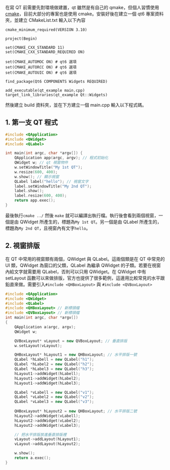 在寫 QT 前需要先對環境做建置，qt 雖然是有自己的 qmake，但個人習慣使用 [cmake](https://github.com/JrPhy/C_tutorial/blob/main/CH13-CMake.md)，目前大部分的專案也是使用 cmake。安裝好後在建立一個 qt6 專案資料夾，並建立 CMakeList.txt 輸入以下內容
```
cmake_minimum_required(VERSION 3.10)

project(Begin)

set(CMAKE_CXX_STANDARD 11)
set(CMAKE_CXX_STANDARD_REQUIRED ON)

set(CMAKE_AUTOMOC ON) # qt6 選項
set(CMAKE_AUTORCC ON) # qt6 選項
set(CMAKE_AUTOUIC ON) # qt6 選項

find_package(Qt6 COMPONENTS Widgets REQUIRED)

add_executable(qt_example main.cpp)
target_link_libraries(qt_example Qt::Widgets)
```
然後建立 build 資料夾，並在下方建立一個 main.cpp 輸入以下程式碼。
## 1. 第一支 QT 程式
```cpp
#include <QApplication>
#include <QWidget>
#include <QLabel>

int main(int argc, char *argv[]) {
    QApplication app(argc, argv); // 程式初始化
    QWidget w; // qt 視窗物件
    w.setWindowTitle("My 1st QT");
    w.resize(600, 400);
    w.show(); // 顯示視窗
    QLabel label("hello"); // 視窗文字
    label.setWindowTitle("My 2nd QT");
    label.show();
    label.resize(600, 400);
    return app.exec();
}
```
最後執行```cmake ../``` 然後 ```make``` 就可以編譯出執行檔。執行後會看到兩個視窗，一個是由 QWidget 所產生的，標題為```My 1st QT```。另一個是由 QLabel 所產生的，標題為```My 2nd QT```，且視窗內有文字```hello```。

## 2. 視窗排版
在 QT 中常用的視窗類有兩個，QWidget 與 QLabel。這兩個類是在 QT 中常見的 UI 類，QWidget 為窗口的父類，QLabel 為繼承 QWidget 的子類。若要在視窗內給文字就需要用 QLabel，否則可以只用 QWidget。在 QWidget 中有 setLayout 函數可以來做排版，官方也提供了很多範例，這邊用比較常見的水平跟鉛直來做。需要引入```#include <QHBoxLayout>``` 與 ```#include <QVBoxLayout>``` 

```cpp
#include <QApplication>
#include <QWidget>
#include <QLabel>
#include <QHBoxLayout> // 新標頭檔
#include <QVBoxLayout> // 新標頭檔
int main(int argc, char *argv[])
{
    QApplication a(argc, argv);
    QWidget w;

    QVBoxLayout* vLayout = new QVBoxLayout; // 垂直排版
    w.setLayout(vLayout);

    QHBoxLayout* hLayout1 = new QHBoxLayout; // 水平排版一號
    QLabel *hLabell = new QLabel("h1");
    QLabel *hLabel2 = new QLabel("h2");
    QLabel *hLabel3 = new QLabel("h3");
    hLayout1->addWidget(hLabell);
    hLayout1->addWidget(hLabel2);
    hLayout1->addWidget(hLabel3);

    QLabel *vLabell = new QLabel("v1");
    QLabel *vLabel2 = new QLabel("v2");
    QLabel *vLabel3 = new QLabel("v3");
    
    QHBoxLayout* hLayout2 = new QHBoxLayout; // 水平排版二號
    hLayout2->addWidget(vLabell);
    hLayout2->addWidget(vLabel2);
    hLayout2->addWidget(vLabel3);

    // 把水平排版放進垂直排版裡
    vLayout->addLayout(hLayout1);
    vLayout->addLayout(hLayout2);

    w.show();
    return a.exec();
}
```
